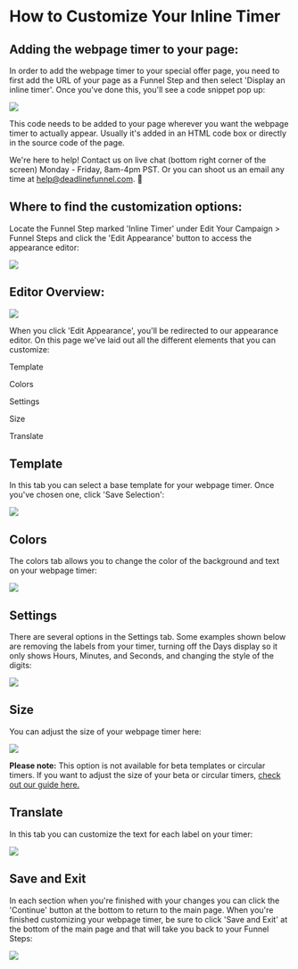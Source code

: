 # How to Customize Your Inline Timer

## Adding the webpage timer to your page:

In order to add the webpage timer to your special offer page, you need to first add the URL of your page as a Funnel Step and then select 'Display an inline timer'. Once you've done this, you'll see a code snippet pop up:

![](https://d33v4339jhl8k0.cloudfront.net/docs/assets/53974d6ce4b0c76107b109d1/images/5cb8c4d104286301e7538273/file-%20RGjtj3ILBP.png)

This code needs to be added to your page wherever you want the webpage timer to actually appear. Usually it's added in an HTML code box or directly in the source code of the page.

We're here to help! Contact us on live chat \(bottom right corner of the screen\) Monday - Friday, 8am-4pm PST. Or you can shoot us an email any time at help@deadlinefunnel.com. 🙂

## Where to find the customization options:

Locate the Funnel Step marked 'Inline Timer' under Edit Your Campaign &gt; Funnel Steps and click the 'Edit Appearance' button to access the appearance editor:

![](https://d33v4339jhl8k0.cloudfront.net/docs/assets/53974d6ce4b0c76107b109d1/images/5cb8b0de2c7d3a026fd3cbc4/file-%20RqYq4NoCW7.png)

## Editor Overview:

![](https://d33v4339jhl8k0.cloudfront.net/docs/assets/53974d6ce4b0c76107b109d1/images/5cb8c4b304286301e7538270/file-%20BQjBoIvPOu.png)

When you click 'Edit Appearance', you'll be redirected to our appearance editor. On this page we've laid out all the different elements that you can customize:

Template

Colors

Settings

Size

Translate

## Template

In this tab you can select a base template for your webpage timer. Once you've chosen one, click 'Save Selection':

![](https://d33v4339jhl8k0.cloudfront.net/docs/assets/53974d6ce4b0c76107b109d1/images/5cb8c4df2c7d3a026fd3cd1f/file-%20ne2r9iKlOe.png)

## Colors

The colors tab allows you to change the color of the background and text on your webpage timer:

![](https://d33v4339jhl8k0.cloudfront.net/docs/assets/53974d6ce4b0c76107b109d1/images/5cb8c4ec04286301e7538275/file-%20ImnJrNNpzj.png)

## Settings

There are several options in the Settings tab. Some examples shown below are removing the labels from your timer, turning off the Days display so it only shows Hours, Minutes, and Seconds, and changing the style of the digits:

![](https://d33v4339jhl8k0.cloudfront.net/docs/assets/53974d6ce4b0c76107b109d1/images/5cb8c50d04286301e753827b/file-%20GfssSlHKd0.png)

## Size

You can adjust the size of your webpage timer here:

![](https://d33v4339jhl8k0.cloudfront.net/docs/assets/53974d6ce4b0c76107b109d1/images/5cb8b1ef2c7d3a026fd3cbd5/file-%20Xrv92efalm.png)

**Please note:** This option is not available for beta templates or circular timers. If you want to adjust the size of your beta or circular timers, [check out our guide here.](https://documentation.deadlinefunnel.com/article/460-how-%20to-adjust-and-control-the-size-of-an-inline-%20timer)

## Translate

In this tab you can customize the text for each label on your timer:

![](https://d33v4339jhl8k0.cloudfront.net/docs/assets/53974d6ce4b0c76107b109d1/images/5cb8c52904286301e753827e/file-z7OH823ZxX.png)

## Save and Exit

In each section when you're finished with your changes you can click the 'Continue' button at the bottom to return to the main page. When you're finished customizing your webpage timer, be sure to click 'Save and Exit' at the bottom of the main page and that will take you back to your Funnel Steps:

![](https://d33v4339jhl8k0.cloudfront.net/docs/assets/53974d6ce4b0c76107b109d1/images/5cb8c53804286301e7538280/file-75bjH1wEwv.png)

